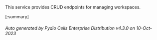 






This service provides CRUD endpoints for managing workspaces.

[:summary]

###### Auto generated by Pydio Cells Enterprise Distribution v4.3.0 on 10-Oct-2023

